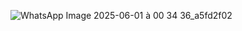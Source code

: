 ![WhatsApp Image 2025-06-01 à 00 34 36_a5fd2f02](https://github.com/user-attachments/assets/5a8afd40-b510-46c3-a68a-bd738931f93e)
